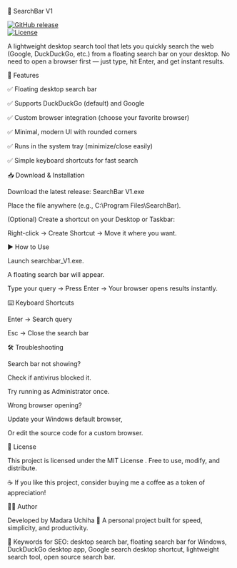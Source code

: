 🔎 SearchBar V1

[![GitHub release](https://img.shields.io/github/v/release/Madara-Uchiha-dev/Search_Bar?style=for-the-badge)](https://github.com/Madara-Uchiha-dev/Search_Bar/releases/download/versions/Search_Bar.v1.exe)   
[![License](https://img.shields.io/github/license/Madara-Uchiha-dev/Search_Bar?style=for-the-badge)](LICENSE)  

A lightweight desktop search tool that lets you quickly search the web (Google, DuckDuckGo, etc.) from a floating search bar on your desktop.
No need to open a browser first — just type, hit Enter, and get instant results.

🚀 Features

✅ Floating desktop search bar

✅ Supports DuckDuckGo (default) and Google

✅ Custom browser integration (choose your favorite browser)

✅ Minimal, modern UI with rounded corners

✅ Runs in the system tray (minimize/close easily)

✅ Simple keyboard shortcuts for fast search

📥 Download & Installation

Download the latest release: SearchBar V1.exe

Place the file anywhere (e.g., C:\Program Files\SearchBar\).

(Optional) Create a shortcut on your Desktop or Taskbar:

Right-click → Create Shortcut → Move it where you want.

▶️ How to Use

Launch searchbar_V1.exe.

A floating search bar will appear.

Type your query → Press Enter → Your browser opens results instantly.

⌨️ Keyboard Shortcuts

Enter → Search query

Esc → Close the search bar

🛠️ Troubleshooting

Search bar not showing?

Check if antivirus blocked it.

Try running as Administrator once.

Wrong browser opening?

Update your Windows default browser,

Or edit the source code for a custom browser.

📜 License

This project is licensed under the MIT License
.
Free to use, modify, and distribute.

☕ If you like this project, consider buying me a coffee
 as a token of appreciation!

👨‍💻 Author

Developed by Madara Uchiha 🐉
A personal project built for speed, simplicity, and productivity.

🔑 Keywords for SEO: desktop search bar, floating search bar for Windows, DuckDuckGo desktop app, Google search desktop shortcut, lightweight search tool, open source search bar.
